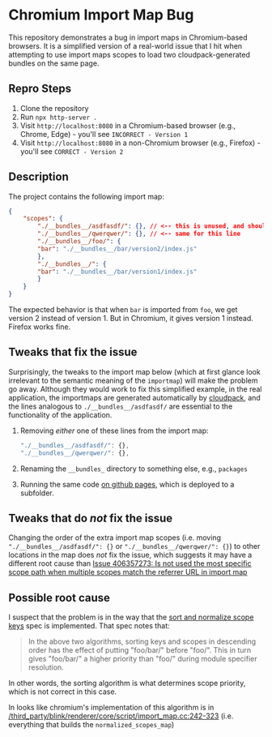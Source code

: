 # Chromium Import Map Bug

This repository demonstrates a bug in import maps in Chromium-based browsers. It is a simplified version of a real-world issue that I hit when attempting to use import maps scopes to load two cloudpack-generated bundles on the same page.

## Repro Steps

1. Clone the repository
2. Run `npx http-server .`
3. Visit `http://localhost:8080` in a Chromium-based browser (e.g., Chrome, Edge) - you'll see `INCORRECT - Version 1`
4. Visit `http://localhost:8080` in a non-Chromium browser (e.g., Firefox) - you'll see `CORRECT - Version 2`

## Description

The project contains the following import map:

```json
{
    "scopes": {
        "./__bundles__/asdfasdf/": {}, // <-- this is unused, and should be ignored, but it somehow causes the "./__bundles__/foo/" scope to be ignored
        "./__bundles__/qwerqwer/": {}, // <-- same for this line
        "./__bundles__/foo/": {
        "bar": "./__bundles__/bar/version2/index.js"
        },
        "./__bundles__/": {
        "bar": "./__bundles__/bar/version1/index.js"
        }
    }
}
```

The expected behavior is that when `bar` is imported from `foo`, we get version 2 instead of version 1. But in Chromium, it gives version 1 instead. Firefox works fine.

## Tweaks that fix the issue

Surprisingly, the tweaks to the import map below (which at first glance look irrelevant to the semantic meaning of the `importmap`) will make the problem go away. Although they would work to fix this simplified example, in the real application, the importmaps are generated automatically by [cloudpack](https://github.com/microsoft/cloudpack), and the lines analogous to `./__bundles__/asdfasdf/` are essential to the functionality of the application.

1. Removing _either_ one of these lines from the import map:

    ```js
    "./__bundles__/asdfasdf/": {},
    "./__bundles__/qwerqwer/": {},
    ```

2. Renaming the `__bundles_` directory to something else, e.g., `packages`
3. Running the same code [on github pages](https://astegmaier.github.io/playground-import-maps/), which is deployed to a subfolder.

## Tweaks that do _not_ fix the issue

Changing the order of the extra import map scopes (i.e. moving `"./__bundles__/asdfasdf/": {}` or `"./__bundles__/qwerqwer/": {}`) to other locations in the map does _not_ fix the issue, which suggests it may have a different root cause than [Issue 406357273: Is not used the most specific scope path when multiple scopes match the referrer URL in import map](https://issues.chromium.org/issues/406357273)

## Possible root cause

I suspect that the problem is in the way that the [sort and normalize scope keys](https://html.spec.whatwg.org/multipage/webappapis.html#sorting-and-normalizing-scopes) spec is implemented. That spec notes that:

> In the above two algorithms, sorting keys and scopes in descending order has the effect of putting "foo/bar/" before "foo/". This in turn gives "foo/bar/" a higher priority than "foo/" during module specifier resolution.

In other words, the sorting algorithm is what determines scope priority, which is not correct in this case.

In looks like chromium's implementation of this algorithm is in [/third_party/blink/renderer/core/script/import_map.cc:242-323](https://chromium.googlesource.com/chromium/src/+blame/refs/heads/main/third_party/blink/renderer/core/script/import_map.cc#242) (i.e. everything that builds the `normalized_scopes_map`)
